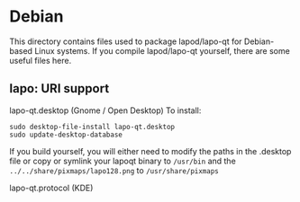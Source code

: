 
Debian
====================
This directory contains files used to package lapod/lapo-qt
for Debian-based Linux systems. If you compile lapod/lapo-qt yourself, there are some useful files here.

## lapo: URI support ##


lapo-qt.desktop  (Gnome / Open Desktop)
To install:

	sudo desktop-file-install lapo-qt.desktop
	sudo update-desktop-database

If you build yourself, you will either need to modify the paths in
the .desktop file or copy or symlink your lapoqt binary to `/usr/bin`
and the `../../share/pixmaps/lapo128.png` to `/usr/share/pixmaps`

lapo-qt.protocol (KDE)

